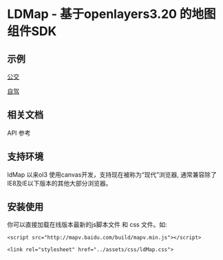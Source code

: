 # LDMap - 基于openlayers3.20 的地图组件SDK


## 示例

  [公交]()

  [自驾]()


## 相关文档
  API 参考
  
## 支持环境
 ldMap 以来ol3 使用canvas开发，支持现在被称为“现代”浏览器, 通常兼容除了IE8及IE以下版本的其他大部分浏览器。
 
## 安装使用

你可以直接加载在线版本最新的js脚本文件 和 css 文件。如:

`<script src="http://mapv.baidu.com/build/mapv.min.js"></script>`

`<link rel="stylesheet" href="../assets/css/ldMap.css">`
